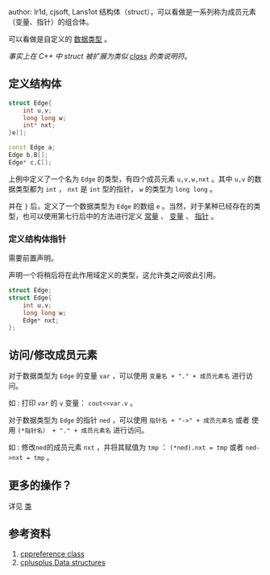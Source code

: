 author: Ir1d, cjsoft, Lans1ot
结构体（struct），可以看做是一系列称为成员元素（变量、指针）的组合体。

可以看做是自定义的 [数据类型](./var.md) 。

_事实上在 C++ 中 struct 被扩展为类似 [class](./class.md) 的类说明符_。

## 定义结构体

```cpp
struct Edge{
    int u,v;
    long long w;
    int* nxt;
}e[];

const Edge a;
Edge b,B[];
Edge* c,C[];
```

上例中定义了一个名为 `Edge` 的类型，有四个成员元素 `u,v,w,nxt` 。其中 `u,v` 的数据类型都为 `int` ， `nxt` 是 `int` 型的指针， `w` 的类型为 `long long` 。

并在 `}` 后，定义了一个数据类型为 `Edge` 的数组 `e` 。当然，对于某种已经存在的类型，也可以使用第七行后中的方法进行定义 [常量](./var.md) 、 [变量](./var.md) 、 [指针](./pointer.md) 。

### 定义结构体指针

需要前置声明。

声明一个将稍后将在此作用域定义的类型，这允许类之间彼此引用。

```cpp
struct Edge;
struct Edge{
    int u,v;
    long long w;
    Edge* nxt;
};
```

## 访问/修改成员元素

对于数据类型为 `Edge` 的变量 `var` ，可以使用 `变量名 + "." + 成员元素名` 进行访问。

如 : 打印 `var` 的 `v` 变量： `cout<<var.v` 。

对于数据类型为 `Edge` 的指针 `ned` ，可以使用 `指针名 + "->" + 成员元素名` 或者 使用 `(*指针名） + "." + 成员元素名` 进行访问。

如 : 修改` ned `的成员元素 `nxt` ，并将其赋值为 `tmp` ： `(*ned).nxt = tmp` 或者 `ned->nxt = tmp` 。

## 更多的操作？

详见 [类](./class.md) 

## 参考资料

1.   [cppreference class](https://zh.cppreference.com/w/cpp/language/class) 
2.   [cplusplus Data structures](http://www.cplusplus.com/doc/tutorial/structures/) 

